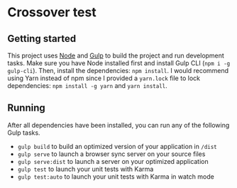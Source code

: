 # Crossover test

## Getting started

This project uses [Node](https://nodejs.org/) and [Gulp](http://gulpjs.com/) to build the project and
run development tasks. Make sure you have Node installed first and install Gulp CLI
(`npm i -g gulp-cli`). Then, install the dependencies: `npm install`. I would recommend using Yarn
instead of npm since I provided a `yarn.lock` file to lock dependencies: `npm install -g yarn` and
`yarn install`.

## Running

After all dependencies have been installed, you can run any of the following Gulp tasks.

* `gulp build` to build an optimized version of your application in `/dist`
* `gulp serve` to launch a browser sync server on your source files
* `gulp serve:dist` to launch a server on your optimized application
* `gulp test` to launch your unit tests with Karma
* `gulp test:auto` to launch your unit tests with Karma in watch mode
